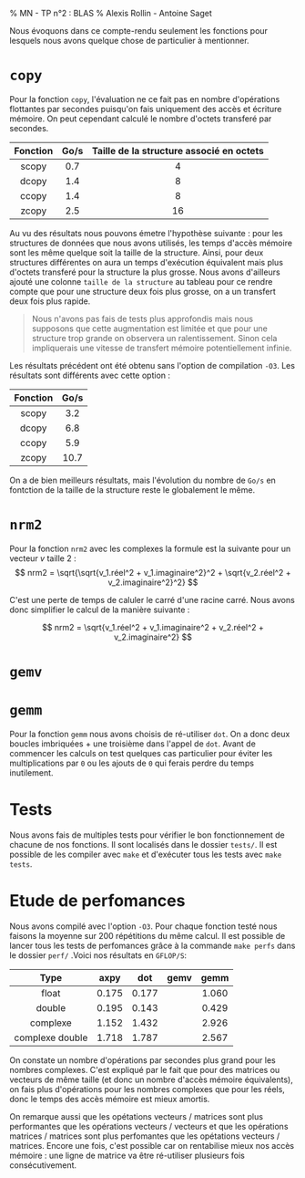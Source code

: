 % MN - TP n°2 : BLAS
% Alexis Rollin - Antoine Saget

Nous évoquons dans ce compte-rendu seulement les fonctions pour lesquels nous avons quelque chose de particulier à mentionner. 

# `copy`

Pour la fonction `copy`, l'évaluation ne ce fait pas en nombre d'opérations flottantes par secondes puisqu'on fais uniquement des accès et écriture mémoire. On peut cependant calculé le nombre d'octets transferé par secondes. 

| Fonction | Go/s  | Taille de la structure associé en octets |
| :------: | :---: | :--------------------------------------: |
|  scopy   |  0.7  |                    4                     |
|  dcopy   |  1.4  |                    8                     |
|  ccopy   |  1.4  |                    8                     |
|  zcopy   |  2.5  |                    16                    |

Au vu des résultats nous pouvons émetre l'hypothèse suivante : pour les structures de données que nous avons utilisés, les temps d'accès mémoire sont les même quelque soit la taille de la structure. Ainsi, pour deux structures différentes on aura un temps d'exécution équivalent mais plus d'octets transferé pour la structure la plus grosse. Nous avons d'ailleurs ajouté une colonne `taille de la structure` au tableau pour ce rendre compte que pour une structure deux fois plus grosse, on a un transfert deux fois plus rapide.

> Nous n'avons pas fais de tests plus approfondis mais nous supposons que cette augmentation est limitée et que pour une structure trop grande on observera un ralentissement. Sinon cela impliquerais une vitesse de transfert mémoire potentiellement infinie.

Les résultats précédent ont été obtenu sans l'option de compilation `-O3`. Les résultats sont différents avec cette option : 

| Fonction | Go/s  |
| :------: | :---: |
|  scopy   |  3.2  |
|  dcopy   |  6.8  |
|  ccopy   |  5.9  |
|  zcopy   | 10.7  |

On a de bien meilleurs résultats, mais l'évolution du nombre de `Go/s` en fontction de la taille de la structure reste le globalement le même. 

# `nrm2`

Pour la fonction `nrm2` avec les complexes la formule est la suivante pour un vecteur $v$ taille 2 :
$$
nrm2 = \sqrt{\sqrt{v_1.réel^2 + v_1.imaginaire^2}^2 + \sqrt{v_2.réel^2 + v_2.imaginaire^2}^2}
$$

C'est une perte de temps de caluler le carré d'une racine carré. Nous avons donc simplifier le calcul de la manière suivante :

$$
nrm2 = \sqrt{v_1.réel^2 + v_1.imaginaire^2 + v_2.réel^2 + v_2.imaginaire^2}
$$

# `gemv`

# `gemm`

Pour la fonction `gemm` nous avons choisis de ré-utiliser `dot`. On a donc deux boucles imbriquées + une troisième dans l'appel de `dot`. Avant de commencer les calculs on test quelques cas particulier pour éviter les multiplications par `0` ou les ajouts de `0` qui ferais perdre du temps inutilement. 

# Tests

Nous avons fais de multiples tests pour vérifier le bon fonctionnement de chacune de nos fonctions. Il sont localisés dans le dossier `tests/`. Il est possible de les compiler avec `make` et d'exécuter tous les tests avec `make tests`.

# Etude de perfomances

Nous avons compilé avec l'option `-O3`. Pour chaque fonction testé nous faisons la moyenne sur $200$ répétitions du même calcul. Il est possible de lancer tous les tests de perfomances grâce à la commande `make perfs` dans le dossier `perf/` .Voici nos résultats en `GFLOP/S`:

|      Type       | axpy  |  dot  | gemv  | gemm  |
| :-------------: | :---: | :---: | :---: | :---: |
|      float      | 0.175 | 0.177 |       | 1.060 |
|     double      | 0.195 | 0.143 |       | 0.429 |
|    complexe     | 1.152 | 1.432 |       | 2.926 |
| complexe double | 1.718 | 1.787 |       | 2.567 |

On constate un nombre d'opérations par secondes plus grand pour les nombres complexes. C'est expliqué par le fait que pour des matrices ou vecteurs de même taille (et donc un nombre d'accès mémoire équivalents), on fais plus d'opérations pour les nombres complexes que pour les réels, donc le temps des accès mémoire est mieux amortis.

On remarque aussi que les opétations vecteurs / matrices sont plus performantes que les opérations vecteurs / vecteurs et que les opérations matrices / matrices sont plus perfomantes que les opétations vecteurs / matrices. Encore une fois, c'est possible car on rentabilise mieux nos accès mémoire : une ligne de matrice va être ré-utiliser plusieurs fois consécutivement.  
